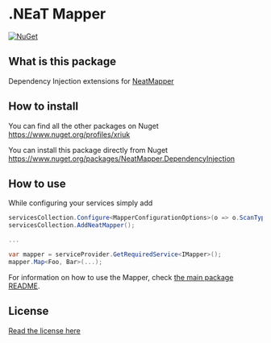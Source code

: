 # .NEaT Mapper

[![NuGet](https://img.shields.io/nuget/vpre/NeatMapper.DependencyInjection.svg?label=NuGet)](https://www.nuget.org/packages/NeatMapper.DependencyInjection)

## What is this package

Dependency Injection extensions for [NeatMapper](https://www.nuget.org/packages/NeatMapper)

## How to install

You can find all the other packages on Nuget https://www.nuget.org/profiles/xriuk

You can install this package directly from Nuget https://www.nuget.org/packages/NeatMapper.DependencyInjection

## How to use

While configuring your services simply add

```csharp
servicesCollection.Configure<MapperConfigurationOptions>(o => o.ScanTypes = Assembly.GetExecutingAssembly().GetTypes().ToList());
servicesCollection.AddNeatMapper();

...

var mapper = serviceProvider.GetRequiredService<IMapper>();
mapper.Map<Foo, Bar>(...);
```

For information on how to use the Mapper, check [the main package README](https://github.com/Xriuk/NeatMapper/blob/main/src/NeatMapper/README.md).

## License

[Read the license here](https://github.com/Xriuk/NeatMapper/blob/main/src/NeatMapper.DependencyInjection/LICENSE.md)